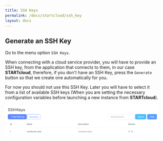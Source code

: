 ```yaml
---
title: SSH Keys
permalink: /docs/startcloud/ssh_key
layout: docs
---
```


## Generate an SSH Key


Go to the menu option `SSH Keys`.

When connecting with a cloud service provider, you will have to provide an SSH key, from the application that connects to them, in our case **STARTcloud**, therefore, if you don't have an SSH Key, press the `Generate` button so that we create one automatically for you.


For now you should not use this SSH Key. Later you will have to select it from a list of available SSH keys (When you are setting the necessary configuration variables before launching a new instance from **STARTcloud**).


![Screenshot: SSH Keys](./../../images/docs/ssh_key/ssh_keys.png)
